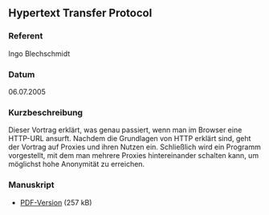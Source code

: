 ## Hypertext Transfer Protocol


### Referent
Ingo Blechschmidt

### Datum
06.07.2005

### Kurzbeschreibung
Dieser Vortrag erklärt, was genau passiert, wenn man im Browser eine HTTP-URL
ansurft. Nachdem die Grundlagen von HTTP erklärt sind, geht der Vortrag auf
Proxies und ihren Nutzen ein. Schließlich wird ein Programm vorgestellt, mit
dem man mehrere Proxies hintereinander schalten kann, um möglichst hohe
Anonymität zu erreichen.

### Manuskript

* [PDF-Version](/download/Vortraege/HTTP.pdf) (257 kB)
